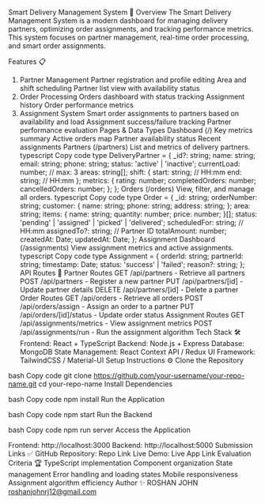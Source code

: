 Smart Delivery Management System 🚚
Overview
The Smart Delivery Management System is a modern dashboard for managing delivery partners, optimizing order assignments, and tracking performance metrics. This system focuses on partner management, real-time order processing, and smart order assignments.

Features 📋
1. Partner Management
Partner registration and profile editing
Area and shift scheduling
Partner list view with availability status
2. Order Processing
Orders dashboard with status tracking
Assignment history
Order performance metrics
3. Assignment System
Smart order assignments to partners based on availability and load
Assignment success/failure tracking
Partner performance evaluation
Pages & Data Types
Dashboard (/)
Key metrics summary
Active orders map
Partner availability status
Recent assignments
Partners (/partners)
List and metrics of delivery partners.
typescript
Copy code
type DeliveryPartner = {
  _id?: string;
  name: string;
  email: string;
  phone: string;
  status: 'active' | 'inactive';
  currentLoad: number; // max: 3
  areas: string[];
  shift: {
    start: string; // HH:mm
    end: string;   // HH:mm
  };
  metrics: {
    rating: number;
    completedOrders: number;
    cancelledOrders: number;
  };
};
Orders (/orders)
View, filter, and manage all orders.
typescript
Copy code
type Order = {
  _id: string;
  orderNumber: string;
  customer: {
    name: string;
    phone: string;
    address: string;
  };
  area: string;
  items: { name: string; quantity: number; price: number; }[];
  status: 'pending' | 'assigned' | 'picked' | 'delivered';
  scheduledFor: string; // HH:mm
  assignedTo?: string;  // Partner ID
  totalAmount: number;
  createdAt: Date;
  updatedAt: Date;
};
Assignment Dashboard (/assignments)
View assignment metrics and active assignments.
typescript
Copy code
type Assignment = {
  orderId: string;
  partnerId: string;
  timestamp: Date;
  status: 'success' | 'failed';
  reason?: string;
};
API Routes 🚀
Partner Routes
GET /api/partners - Retrieve all partners
POST /api/partners - Register a new partner
PUT /api/partners/[id] - Update partner details
DELETE /api/partners/[id] - Delete a partner
Order Routes
GET /api/orders - Retrieve all orders
POST /api/orders/assign - Assign an order to a partner
PUT /api/orders/[id]/status - Update order status
Assignment Routes
GET /api/assignments/metrics - View assignment metrics
POST /api/assignments/run - Run the assignment algorithm
Tech Stack 🛠️
Frontend: React + TypeScript
Backend: Node.js + Express
Database: MongoDB
State Management: React Context API / Redux
UI Framework: TailwindCSS / Material-UI
Setup Instructions ⚙️
Clone the Repository

bash
Copy code
git clone https://github.com/your-username/your-repo-name.git
cd your-repo-name
Install Dependencies

bash
Copy code
npm install
Run the Application

bash
Copy code
npm start
Run the Backend

bash
Copy code
npm run server
Access the Application

Frontend: http://localhost:3000
Backend: http://localhost:5000
Submission Links ✅
GitHub Repository: Repo Link
Live Demo: Live App Link
Evaluation Criteria 🏆
TypeScript implementation
Component organization
State management
Error handling and loading states
Mobile responsiveness
Assignment algorithm efficiency
Author ✨
ROSHAN JOHN
roshanjohnrj12@gmail.com

